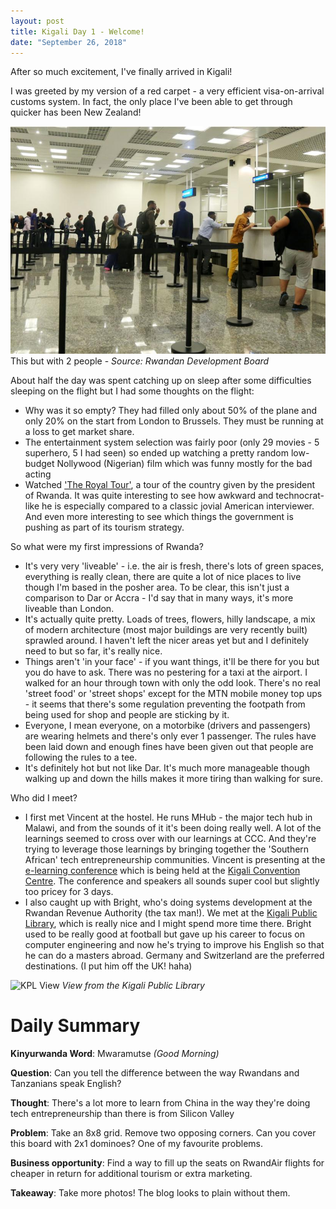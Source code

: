 ```yaml
---
layout: post
title: Kigali Day 1 - Welcome!
date: "September 26, 2018"
---
```


After so much excitement, I've finally arrived in Kigali!

I was greeted by my version of a red carpet - a very efficient visa-on-arrival customs system. In fact, the only place I've been able to get through quicker has been New Zealand!

![Kigali Customs](/images/customs.jpg "This but with 2 people")
This but with 2 people - *Source: Rwandan Development Board*

About half the day was spent catching up on sleep after some difficulties sleeping on the flight but I had some thoughts on the flight:

- Why was it so empty? They had filled only about 50% of the plane and only 20% on the start from London to Brussels. They must be running at a loss to get market share.
- The entertainment system selection was fairly poor (only 29 movies - 5 superhero, 5 I had seen) so ended up watching a pretty random low-budget Nollywood (Nigerian) film which was funny mostly for the bad acting
- Watched ['The Royal Tour'](https://www.amazon.com/gp/product/B07CLK7JQQ/ref=atv_feed_catalog?tag=rottetomao_aiv_mv-20), a tour of the country given by the president of Rwanda. It was quite interesting to see how awkward and technocrat-like he is especially compared to a classic jovial American interviewer. And even more interesting to see which things the government is pushing as part of its tourism strategy.

So what were my first impressions of Rwanda?

- It's very very 'liveable' - i.e. the air is fresh, there's lots of green spaces, everything is really clean, there are quite a lot of nice places to live though I'm based in the posher area. To be clear, this isn't just a comparison to Dar or Accra - I'd say that in many ways, it's more liveable than London.
- It's actually quite pretty. Loads of trees, flowers, hilly landscape, a mix of modern architecture (most major buildings are very recently built) sprawled around. I haven't left the nicer areas yet but and I definitely need to but so far, it's really nice.
- Things aren't 'in your face' - if you want things, it'll be there for you but you do have to ask. There was no pestering for a taxi at the airport. I walked for an hour through town with only the odd look. There's no real 'street food' or 'street shops' except for the MTN mobile money top ups - it seems that there's some regulation preventing the footpath from being used for shop and people are sticking by it.
- Everyone, I mean everyone, on a motorbike (drivers and passengers) are wearing helmets and there's only ever 1 passenger. The rules have been laid down and enough fines have been given out that people are following the rules to a tee.
- It's definitely hot but not like Dar. It's much more manageable though walking up and down the hills makes it more tiring than walking for sure.

Who did I meet?
- I first met Vincent at the hostel. He runs MHub - the major tech hub in Malawi, and from the sounds of it it's been doing really well. A lot of the learnings seemed to cross over with our learnings at CCC. And they're trying to leverage those learnings by bringing together the 'Southern African' tech entrepreneurship communities. Vincent is presenting at the [e-learning conference](https://www.elearning-africa.com/) which is being held at the [Kigali Convention Centre](www.kigalicc.com). The conference and speakers all sounds super cool but slightly too pricey for 3 days.
- I also caught up with Bright, who's doing systems development at the Rwandan Revenue Authority (the tax man!). We met at the [Kigali Public Library](http://www.livinginkigali.com/information/spare-time/kigali-public-library/), which is really nice and I might spend more time there. Bright used to be really good at football but gave up his career to focus on computer engineering and now he's trying to improve his English so that he can do a masters abroad. Germany and Switzerland are the preferred destinations. (I put him off the UK! haha)

![KPL View](/images/view_from_kpl.jpg "View from KPL")
*View from the Kigali Public Library*


Daily Summary
===========

**Kinyurwanda Word**: Mwaramutse *(Good Morning)*

**Question**: Can you tell the difference between the way Rwandans and Tanzanians speak English?

**Thought**: There's a lot more to learn from China in the way they're doing tech entrepreneurship than there is from Silicon Valley

**Problem**: Take an 8x8 grid. Remove two opposing corners. Can you cover this board with 2x1 dominoes? One of my favourite problems.

**Business opportunity**: Find a way to fill up the seats on RwandAir flights for cheaper in return for additional tourism or extra marketing.

**Takeaway**: Take more photos! The blog looks to plain without them.
